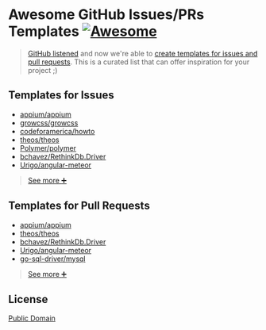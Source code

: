 # Awesome GitHub Issues/PRs Templates [![Awesome](https://cdn.rawgit.com/sindresorhus/awesome/d7305f38d29fed78fa85652e3a63e154dd8e8829/media/badge.svg)](https://github.com/sindresorhus/awesome)

> [GitHub listened](https://github.com/dear-github/dear-github) and now we're able to [create templates for issues and pull requests](https://github.com/blog/2111-issue-and-pull-request-templates). This is a curated list that can offer inspiration for your project ;)

## Templates for Issues

* [appium/appium](https://github.com/appium/appium/blob/master/.github/ISSUE_TEMPLATE.md)
* [growcss/growcss](https://github.com/growcss/growcss/blob/develop/.github/ISSUE_TEMPLATE.md)
* [codeforamerica/howto](https://github.com/codeforamerica/howto/issues/new)
* [theos/theos](https://github.com/theos/theos/blob/master/.github/ISSUE_TEMPLATE.md)
* [Polymer/polymer](https://github.com/Polymer/polymer/blob/master/.github/ISSUE_TEMPLATE.md)
* [bchavez/RethinkDb.Driver](https://github.com/bchavez/RethinkDb.Driver/blob/master/.github/ISSUE_TEMPLATE.md)
* [Urigo/angular-meteor](https://github.com/Urigo/angular-meteor/blob/master/.github/ISSUE_TEMPLATE.md)

> [See more :heavy_plus_sign:](https://github.com/search?utf8=%E2%9C%93&q=in%3Apath+issue_template.md&type=Code&ref=searchresults)

## Templates for Pull Requests

* [appium/appium](https://github.com/appium/appium/blob/master/.github/PULL_REQUEST_TEMPLATE.md)
* [theos/theos](https://github.com/theos/theos/blob/master/.github/PULL_REQUEST_TEMPLATE.md)
* [bchavez/RethinkDb.Driver](https://github.com/bchavez/RethinkDb.Driver/blob/master/.github/PULL_REQUEST_TEMPLATE.md)
* [Urigo/angular-meteor](https://github.com/Urigo/angular-meteor/blob/master/.github/PULL_REQUEST_TEMPLATE.md)
* [go-sql-driver/mysql](https://github.com/go-sql-driver/mysql/blob/master/PULL_REQUEST_TEMPLATE.md)

> [See more :heavy_plus_sign:](https://github.com/search?utf8=%E2%9C%93&q=in%3Apath+pull_request_template.md&type=Code&ref=searchresults)

## License

[Public Domain](https://creativecommons.org/publicdomain/zero/1.0/)